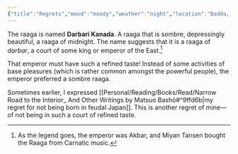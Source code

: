 ```yaml
---
{"title":"Regrets","mood":"moody","weather":"night","location":"Badda, Dhaka","created":"2023-03-09T22:42:24+06:00","updated":"2023-03-12T12:21:21+06:00","dg-note-icon":2,"dg-publish":true,"tags":["life","regrets"],"permalink":"/personal/journal/the-supposed-last-year-of-my-life/regrets/","dgPassFrontmatter":true,"noteIcon":2}
---
```


The raaga is named **Darbari Kanada**. A raaga that is sombre, depressingly beautiful, a raaga of midnight. The name suggests that it is a raaga of *darbar*, a court of some king or emperor of the East.[^1]

That emperor must have such a refined taste! Instead of some activities of base pleasures (which is rather common amongst the powerful people), the emperor preferred a sombre raaga.

Sometimes earlier, I expressed [[Personal/Reading/Books/Read/Narrow Road to the Interior_ And Other Writings by Matsuo Bashō#^9ffd6b\|my regret for not being born in feudal Japan]]. This is another regret of mine— of not being in such a court of refined taste.

[^1]: As the legend goes, the emperor was Akbar, and Miyan Tansen bought the Raaga from Carnatic music.